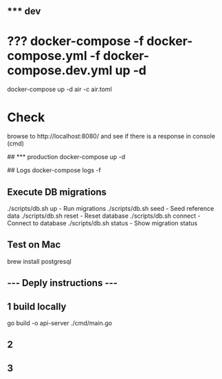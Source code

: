 ## *** dev

# ??? docker-compose -f docker-compose.yml -f docker-compose.dev.yml up -d
docker-compose up -d
air -c air.toml

# Check
browse to http://localhost:8080/ and see if there is a response in console (cmd)



## *** production
docker-compose up -d

## Logs
docker-compose logs -f

## Execute DB migrations
./scripts/db.sh up      - Run migrations
./scripts/db.sh seed    - Seed reference data
./scripts/db.sh reset   - Reset database
./scripts/db.sh connect - Connect to database
./scripts/db.sh status  - Show migration status

## Test on Mac
brew install postgresql

## --- Deply instructions ---
## 1 build locally
go build -o api-server ./cmd/main.go
## 2 
## 3